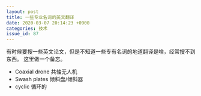 ```yaml
---
layout: post
title: 一些专业名词的英文翻译
date: 2020-03-07 20:14:23 +0900
categories: 技术
issue_id: 87
---
```


有时候要搜一些英文论文，但是不知道一些专有名词的地道翻译是啥，经常搜不到东西。
这里做一个备忘。

- Coaxial drone 共轴无人机
- Swash plates 倾斜盘/倾斜器
- cyclic 循环的